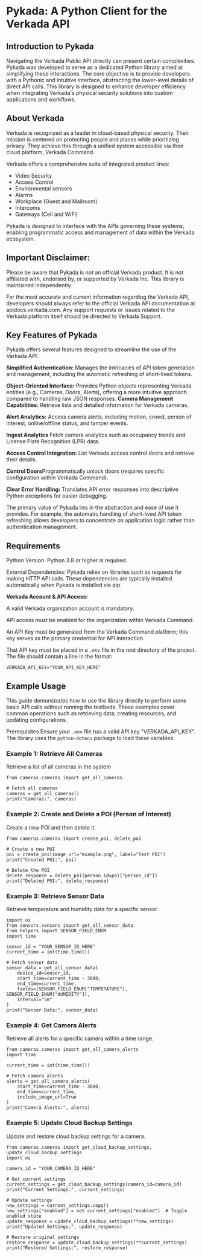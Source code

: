 # Pykada: A Python Client for the Verkada API
## Introduction to Pykada
Navigating the Verkada Public API directly can present certain complexities. Pykada was developed to serve as a dedicated Python library aimed at simplifying these interactions. The core objective is to provide developers with a Pythonic and intuitive interface, abstracting the lower-level details of direct API calls. This library is designed to enhance developer efficiency when integrating Verkada's physical security solutions into custom applications and workflows.

## About Verkada
Verkada is recognized as a leader in cloud-based physical security. Their mission is centered on protecting people and places while prioritizing privacy. They achieve this through a unified system accessible via their cloud platform, Verkada Command.

Verkada offers a comprehensive suite of integrated product lines:

* Video Security
* Access Control
* Environmental sensors
* Alarms
* Workplace (Guest and Mailroom)
* Intercoms
* Gateways (Cell and WiFi)

Pykada is designed to interface with the APIs governing these systems, enabling programmatic access and management of data within the Verkada ecosystem.

## Important Disclaimer:

Please be aware that Pykada is not an official Verkada product. It is not affiliated with, endorsed by, or supported by Verkada Inc. This library is maintained independently.

For the most accurate and current information regarding the Verkada API, developers should always refer to the official Verkada API documentation at apidocs.verkada.com. Any support requests or issues related to the Verkada platform itself should be directed to Verkada Support.

## Key Features of Pykada
Pykada offers several features designed to streamline the use of the Verkada API:

**Simplified Authentication:** Manages the intricacies of API token generation and management, including the automatic refreshing of short-lived tokens.

**Object-Oriented Interface:** Provides Python objects representing Verkada entities (e.g., Cameras, Doors, Alerts), offering a more intuitive approach compared to handling raw JSON responses.
**Camera Management Capabilities:** Retrieve lists and detailed information for Verkada cameras.

**Alert Analytics:** Access camera alerts, including motion, crowd, person of interest, online/offline status, and tamper events.

**Ingest Analytics** Fetch camera analytics such as occupancy trends and License Plate Recognition (LPR) data.

**Access Control Integration:** List Verkada access control doors and retrieve their details.

**Control Doors**Programmatically unlock doors (requires specific configuration within Verkada Command).

**Clear Error Handling:** Translates API error responses into descriptive Python exceptions for easier debugging.

The primary value of Pykada lies in the abstraction and ease of use it provides. For example, the automatic handling of short-lived API token refreshing allows developers to concentrate on application logic rather than authentication management.

## Requirements
Python Version: Python 3.8 or higher is required.

External Dependencies: Pykada relies on libraries such as requests for making HTTP API calls. These dependencies are typically installed automatically when Pykada is installed via pip.

**Verkada Account & API Access:**

A valid Verkada organization account is mandatory.

API access must be enabled for the organization within Verkada Command.

An API Key must be generated from the Verkada Command platform; this key serves as the primary credential for API interaction. 

That API key must be placed in a `.env` file in the root directory of the project. The file should contain a line in the format:

```
VERKADA_API_KEY="YOUR_API_KEY_HERE"
```

## Example Usage
This guide demonstrates how to use the library directly to perform some basic API calls without running the testbeds. These examples cover common operations such as retrieving data, creating resources, and updating configurations.

Prerequisites
Ensure your `.env` file has a valid API key "VERKADA_API_KEY". The library uses the `python-dotenv` package to load these variables.

### Example 1: Retrieve All Cameras
Retrieve a list of all cameras in the system

```
from cameras.cameras import get_all_cameras

# Fetch all cameras
cameras = get_all_cameras()
print("Cameras:", cameras)
```

### Example 2: Create and Delete a POI (Person of Interest)
Create a new POI and then delete it.

```
from cameras.cameras import create_poi, delete_poi

# Create a new POI
poi = create_poi(image_url="example.png", label="Test POI")
print("Created POI:", poi)

# Delete the POI
delete_response = delete_poi(person_id=poi["person_id"])
print("Deleted POI:", delete_response)
```

### Example 3: Retrieve Sensor Data
Retrieve temperature and humidity data for a specific sensor.

```
import os
from sensors.sensors import get_all_sensor_data
from helpers import SENSOR_FIELD_ENUM
import time

sensor_id = "YOUR_SENSOR_ID_HERE"
current_time = int(time.time())

# Fetch sensor data
sensor_data = get_all_sensor_data(
    device_id=sensor_id,
    start_time=current_time - 3600,
    end_time=current_time,
    fields=[SENSOR_FIELD_ENUM["TEMPERATURE"], SENSOR_FIELD_ENUM["HUMIDITY"]],
    interval="5m"
)
print("Sensor Data:", sensor_data)
```

### Example 4: Get Camera Alerts
Retrieve all alerts for a specific camera within a time range.

```
from cameras.cameras import get_all_camera_alerts
import time

current_time = int(time.time())

# Fetch camera alerts
alerts = get_all_camera_alerts(
    start_time=current_time - 3600,
    end_time=current_time,
    include_image_url=True
)
print("Camera Alerts:", alerts)
```

### Example 5: Update Cloud Backup Settings
Update and restore cloud backup settings for a camera.
```
from cameras.cameras import get_cloud_backup_settings, update_cloud_backup_settings
import os

camera_id = "YOUR_CAMERA_ID_HERE"

# Get current settings
current_settings = get_cloud_backup_settings(camera_id=camera_id)
print("Current Settings:", current_settings)

# Update settings
new_settings = current_settings.copy()
new_settings["enabled"] = not current_settings["enabled"]  # Toggle enabled state
update_response = update_cloud_backup_settings(**new_settings)
print("Updated Settings:", update_response)

# Restore original settings
restore_response = update_cloud_backup_settings(**current_settings)
print("Restored Settings:", restore_response)
```

